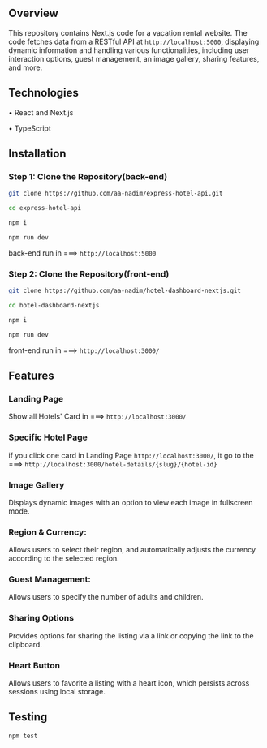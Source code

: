 ## Overview

This repository contains Next.js code for a vacation rental website. The code fetches data from a RESTful API at `http://localhost:5000`, displaying dynamic information and handling various functionalities, including user interaction options, guest management, an image gallery, sharing features, and more.

## Technologies

• React and Next.js

• TypeScript


## Installation

### Step 1: Clone the Repository(back-end)

```bash
git clone https://github.com/aa-nadim/express-hotel-api.git

cd express-hotel-api

npm i

npm run dev
```

back-end run in ===> `http://localhost:5000`

### Step 2: Clone the Repository(front-end)

```bash
git clone https://github.com/aa-nadim/hotel-dashboard-nextjs.git

cd hotel-dashboard-nextjs

npm i

npm run dev
```

front-end run in ===> `http://localhost:3000/`


## Features

### Landing Page 

Show all Hotels' Card in ===>  `http://localhost:3000/`

### Specific Hotel Page

if you click one card in Landing Page `http://localhost:3000/`, it go to the  ===> `http://localhost:3000/hotel-details/{slug}/{hotel-id}`

### Image Gallery

Displays dynamic images with an option to view each image in fullscreen mode.

### Region & Currency: 

Allows users to select their region, and automatically adjusts the currency according to the selected region.

### Guest Management: 

Allows users to specify the number of adults and children.

### Sharing Options 

Provides options for sharing the listing via a link or copying the link to the clipboard.

### Heart Button 

Allows users to favorite a listing with a heart icon, which persists across sessions using local storage.

## Testing
```bash
npm test
```
